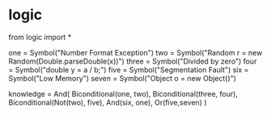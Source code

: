 # logic
from logic import *

one = Symbol("Number Format Exception")
two = Symbol("Random r = new Random(Double.parseDouble(x))")
three = Symbol("Divided by zero")
four = Symbol("double y = a / b;")
five = Symbol("Segmentation Fault")
six = Symbol("Low Memory")
seven = Symbol("Object o = new Object()")

knowledge = And(
    Biconditional(one, two),
    Biconditional(three, four),
    Biconditional(Not(two), five),
    And(six, one),
    Or(five,seven)
)

